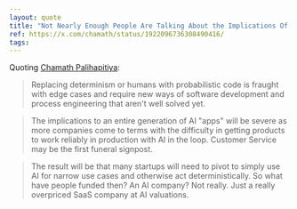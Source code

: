 ```yaml
---
layout: quote
title: "Not Nearly Enough People Are Talking About the Implications Of Klarna rolling back some of their AI bets."
ref: https://x.com/chamath/status/1922096736308490416/
tags:
---
```


Quoting [Chamath Palihapitiya](https://x.com/chamath/status/1922096736308490416/):

> Replacing determinism or humans with probabilistic code is fraught with edge cases and require new ways of software development and process engineering that aren&#39;t well solved yet.

> The implications to an entire generation of AI &#34;apps&#34; will be severe as more companies come to terms with the difficulty in getting products to work reliably in production with AI in the loop. Customer Service may be the first funeral signpost.

> The result will be that many startups will need to pivot to simply use AI for narrow use cases and otherwise act deterministically. So what have people funded then? An AI company? Not really. Just a really overpriced SaaS company at AI valuations.
